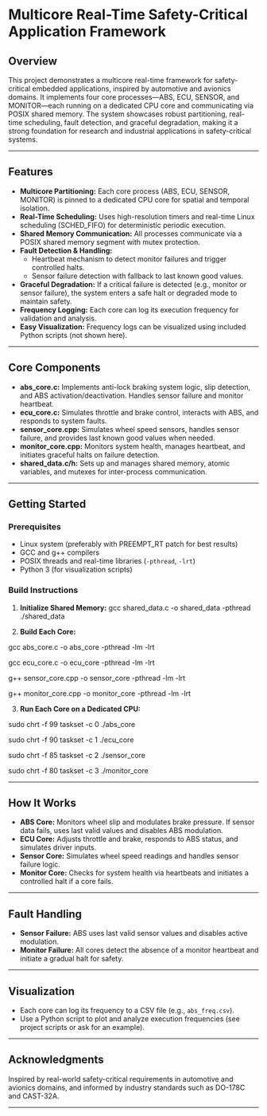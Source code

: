 # Multicore Real-Time Safety-Critical Application Framework

## Overview

This project demonstrates a multicore real-time framework for safety-critical embedded applications, inspired by automotive and avionics domains. It implements four core processes—ABS, ECU, SENSOR, and MONITOR—each running on a dedicated CPU core and communicating via POSIX shared memory. The system showcases robust partitioning, real-time scheduling, fault detection, and graceful degradation, making it a strong foundation for research and industrial applications in safety-critical systems.

---

## Features

- **Multicore Partitioning:** Each core process (ABS, ECU, SENSOR, MONITOR) is pinned to a dedicated CPU core for spatial and temporal isolation.
- **Real-Time Scheduling:** Uses high-resolution timers and real-time Linux scheduling (SCHED_FIFO) for deterministic periodic execution.
- **Shared Memory Communication:** All processes communicate via a POSIX shared memory segment with mutex protection.
- **Fault Detection & Handling:** 
  - Heartbeat mechanism to detect monitor failures and trigger controlled halts.
  - Sensor failure detection with fallback to last known good values.
- **Graceful Degradation:** If a critical failure is detected (e.g., monitor or sensor failure), the system enters a safe halt or degraded mode to maintain safety.
- **Frequency Logging:** Each core can log its execution frequency for validation and analysis.
- **Easy Visualization:** Frequency logs can be visualized using included Python scripts (not shown here).

---

## Core Components

- **abs_core.c:** Implements anti-lock braking system logic, slip detection, and ABS activation/deactivation. Handles sensor failure and monitor heartbeat.
- **ecu_core.c:** Simulates throttle and brake control, interacts with ABS, and responds to system faults.
- **sensor_core.cpp:** Simulates wheel speed sensors, handles sensor failure, and provides last known good values when needed.
- **monitor_core.cpp:** Monitors system health, manages heartbeat, and initiates graceful halts on failure detection.
- **shared_data.c/h:** Sets up and manages shared memory, atomic variables, and mutexes for inter-process communication.

---

## Getting Started

### Prerequisites

- Linux system (preferably with PREEMPT_RT patch for best results)
- GCC and g++ compilers
- POSIX threads and real-time libraries (`-pthread`, `-lrt`)
- Python 3 (for visualization scripts)

### Build Instructions

1. **Initialize Shared Memory:**
gcc shared_data.c -o shared_data -pthread
./shared_data


2. **Build Each Core:**


gcc abs_core.c -o abs_core -pthread -lm -lrt

gcc ecu_core.c -o ecu_core -pthread -lm -lrt

g++ sensor_core.cpp -o sensor_core -pthread -lm -lrt

g++ monitor_core.cpp -o monitor_core -pthread -lm -lrt



3. **Run Each Core on a Dedicated CPU:**


sudo chrt -f 99 taskset -c 0 ./abs_core

sudo chrt -f 90 taskset -c 1 ./ecu_core

sudo chrt -f 85 taskset -c 2 ./sensor_core

sudo chrt -f 80 taskset -c 3 ./monitor_core




---

## How It Works

- **ABS Core:** Monitors wheel slip and modulates brake pressure. If sensor data fails, uses last valid values and disables ABS modulation.
- **ECU Core:** Adjusts throttle and brake, responds to ABS status, and simulates driver inputs.
- **Sensor Core:** Simulates wheel speed readings and handles sensor failure logic.
- **Monitor Core:** Checks for system health via heartbeats and initiates a controlled halt if a core fails.

---

## Fault Handling

- **Sensor Failure:** ABS uses last valid sensor values and disables active modulation.
- **Monitor Failure:** All cores detect the absence of a monitor heartbeat and initiate a gradual halt for safety.

---

## Visualization

- Each core can log its frequency to a CSV file (e.g., `abs_freq.csv`).
- Use a Python script to plot and analyze execution frequencies (see project scripts or ask for an example).

---

## Acknowledgments

Inspired by real-world safety-critical requirements in automotive and avionics domains, and informed by industry standards such as DO-178C and CAST-32A.

---

